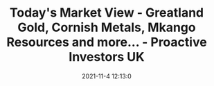 ---
"title": "Today's Market View - Greatland Gold, Cornish Metals, Mkango Resources and more... - Proactive Investors UK"
"date": "2021-11-4 12:13:0"
"feed_name": "GOOGLENEWSDRILLING"
"feed_website": "https://news.google.com/search?q=drilling%2Bincident&hl=en-US&gl=US&ceid=US:en"
"feed_rss": "https://news.google.com/rss/search?q=drilling%2Bincident&hl=en-US&gl=US&ceid=US:en"
"link": "https://www.proactiveinvestors.co.uk/companies/news/965280/today-s-market-view-greatland-gold-cornish-metals-mkango-resources-and-more-965280.html"
"source": "{'href': 'https://www.proactiveinvestors.co.uk', 'title': 'Proactive Investors UK'}"
"file": "_posts/2021-1-1-3cf1d7ffd5795294dbcb964199d3913ba3adc4bf.md"
"accident": "0"
"drilling": "0"
"dead": "0"
"injured": "0"
"arrested": "0"
"place": "unknown place"
"where": "unknown site"
"causes": "unknown"
"place_uri": "unknown place"
---
